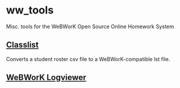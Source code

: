 # ww_tools
Misc. tools for the WeBWorK Open Source Online Homework System

## [Classlist](https://pschan-gh.github.io/classlist/classlist.html) 
Converts a student roster csv file to a WeBWorK-compatible lst file.

## [WeBWorK Logviewer](https://pschan-gh.github.io/ww_logparser/)
